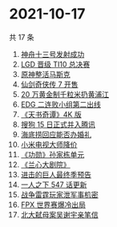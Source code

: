 # 2021-10-17

共 17 条

<!-- BEGIN ZHIHUSEARCH -->
<!-- 最后更新时间 Sun Oct 17 2021 07:08:28 GMT+0800 (China Standard Time) -->
1. [神舟十三号发射成功](https://www.zhihu.com/search?q=神舟十三号)
1. [LGD 晋级 TI10 总决赛](https://www.zhihu.com/search?q=LGD)
1. [原神整活马斯克](https://www.zhihu.com/search?q=原神)
1. [仙剑奇侠传 7 开售](https://www.zhihu.com/search?q=仙剑奇侠传7)
1. [20 万黄金制千粒米扔黄浦江](https://www.zhihu.com/search?q=黄金米)
1. [EDG 二连败小组第二出线](https://www.zhihu.com/search?q=EDG)
1. [《天书奇谭》4K 版](https://www.zhihu.com/search?q=天书奇谭)
1. [搜狗 15 日正式并入腾讯](https://www.zhihu.com/search?q=搜狗)
1. [海底捞回应能否办婚礼](https://www.zhihu.com/search?q=海底捞)
1. [小米电视大师降价](https://www.zhihu.com/search?q=小米电视大师)
1. [《功勋》孙家栋单元](https://www.zhihu.com/search?q=功勋)
1. [《兰心大剧院》](https://www.zhihu.com/search?q=兰心大剧院)
1. [进击的巨人最终季预告](https://www.zhihu.com/search?q=进击的巨人)
1. [一人之下 547 话更新](https://www.zhihu.com/search?q=一人之下)
1. [战争雷霆玩家泄军事机密](https://www.zhihu.com/search?q=战争雷霆)
1. [FPX 世界赛爆冷出局](https://www.zhihu.com/search?q=FPX)
1. [北大弑母案吴谢宇亲笔信](https://www.zhihu.com/search?q=吴谢宇)
<!-- END ZHIHUSEARCH -->
